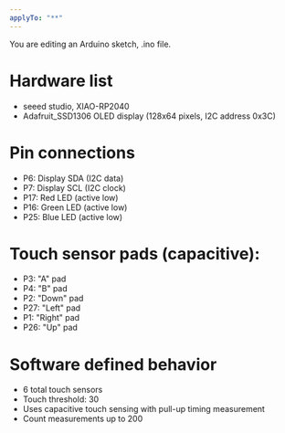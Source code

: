 ```yaml
---
applyTo: "**"
---
```


You are editing an Arduino sketch, .ino file.

# Hardware list

- seeed studio, XIAO-RP2040
- Adafruit_SSD1306 OLED display (128x64 pixels, I2C address 0x3C)

# Pin connections

- P6: Display SDA (I2C data)
- P7: Display SCL (I2C clock)
- P17: Red LED (active low)
- P16: Green LED (active low)
- P25: Blue LED (active low)

# Touch sensor pads (capacitive):

- P3: "A" pad
- P4: "B" pad
- P2: "Down" pad
- P27: "Left" pad
- P1: "Right" pad
- P26: "Up" pad

# Software defined behavior

- 6 total touch sensors
- Touch threshold: 30
- Uses capacitive touch sensing with pull-up timing measurement
- Count measurements up to 200
